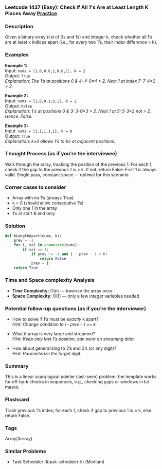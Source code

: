 ### Leetcode 1437 (Easy): Check If All 1's Are at Least Length K Places Away [Practice](https://leetcode.com/problems/check-if-all-1s-are-at-least-length-k-places-away)

### Description  
Given a binary array (list of 0s and 1s) and integer k, check whether all 1’s are at least k indices apart (i.e., for every two 1’s, their index difference > k).

### Examples  

**Example 1:**  
Input: `nums = [1,0,0,0,1,0,0,1], k = 2`  
Output: `True`  
*Explanation: The 1’s at positions 0 & 4: 4-0=4 > 2. Next 1 at index 7: 7-4=3 > 2.*

**Example 2:**  
Input: `nums = [1,0,0,1,0,1], k = 2`  
Output: `False`  
*Explanation: 1's at positions 0 & 3: 3-0=3 > 2. Next 1 at 5: 5-3=2 not > 2. Hence, False.*

**Example 3:**  
Input: `nums = [1,1,1,1,1], k = 0`  
Output: `True`  
*Explanation: k=0 allows 1’s to be at adjacent positions.*

### Thought Process (as if you’re the interviewee)  
Walk through the array, tracking the position of the previous 1. For each 1, check if the gap to the previous 1 is > k. If not, return False. First 1 is always valid. Single pass, constant space — optimal for this scenario.

### Corner cases to consider  
- Array with no 1’s (always True)
- k = 0 (should allow consecutive 1’s)
- Only one 1 in the array
- 1’s at start & end only

### Solution

```python
def kLengthApart(nums, k):
    prev = -1
    for i, val in enumerate(nums):
        if val == 1:
            if prev != -1 and i - prev - 1 < k:
                return False
            prev = i
    return True
```

### Time and Space complexity Analysis  
- **Time Complexity:** O(n) — traverse the array once.
- **Space Complexity:** O(1) — only a few integer variables needed.

### Potential follow-up questions (as if you’re the interviewer)  

- How to solve if 1’s must be *exactly* k apart?  
  *Hint: Change condition to i - prev - 1 == k.*

- What if array is very large and streamed?  
  *Hint: Keep only last 1’s position, can work on streaming data.*

- How about generalizing to 2’s and 3’s (or any digit)?  
  *Hint: Parameterize the target digit.*

### Summary
This is a linear scan/logical pointer (last-seen) problem; the template works for off-by-k checks in sequences, e.g., checking gaps or windows in bit masks.


### Flashcard
Track previous 1’s index; for each 1, check if gap to previous 1 is ≥ k, else return False.

### Tags
Array(#array)

### Similar Problems
- Task Scheduler II(task-scheduler-ii) (Medium)
